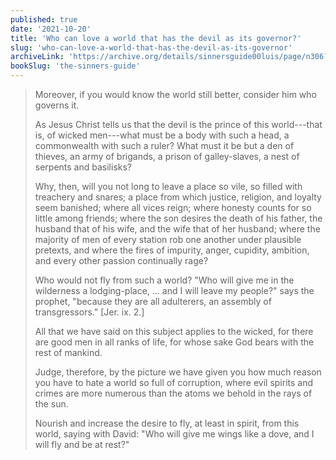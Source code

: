 ```yaml
---
published: true
date: '2021-10-20'
title: 'Who can love a world that has the devil as its governor?'
slug: 'who-can-love-a-world-that-has-the-devil-as-its-governor'
archiveLink: 'https://archive.org/details/sinnersguide00luis/page/n306?view=theater'
bookSlug: 'the-sinners-guide'
---
```


> Moreover, if you would know the world still better, consider him who governs it.
>
> As Jesus Christ tells us that the devil is the prince of this world---that is, of wicked men---what must be a body with such a head, a commonwealth with such a ruler? What must it be but a den of thieves, an army of brigands, a prison of galley-slaves, a nest of serpents and basilisks?
>
> Why, then, will you not long to leave a place so vile, so filled with treachery and snares; a place from which justice, religion, and loyalty seem banished; where all vices reign; where honesty counts for so little among friends; where the son desires the death of his father, the husband that of his wife, and the wife that of her husband; where the majority of men of every station rob one another under plausible pretexts, and where the fires of impurity, anger, cupidity, ambition, and every other passion continually rage?
>
> Who would not fly from such a world? "Who will give me in the wilderness a lodging-place, ... and I will leave my people?" says the prophet, "because they are all adulterers, an assembly of transgressors." [Jer. ix. 2.]
>
> All that we have said on this subject applies to the wicked, for there are good men in all ranks of life, for whose sake God bears with the rest of mankind.
>
> Judge, therefore, by the picture we have given you how much reason you have to hate a world so full of corruption, where evil spirits and crimes are more numerous than the atoms we behold in the rays of the sun.
>
> Nourish and increase the desire to fly, at least in spirit, from this world, saying with David: "Who will give me wings like a dove, and I will fly and be at rest?"